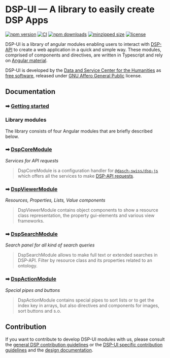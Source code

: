# DSP-UI &mdash; A library to easily create DSP Apps

[![npm version](https://badge.fury.io/js/%40dasch-swiss%2Fdsp-ui.svg)](https://www.npmjs.com/package/@dasch-swiss/dsp-ui)
[![CI](https://github.com/dasch-swiss/dsp-ui-lib/workflows/CI/badge.svg)](https://github.com/dasch-swiss/dsp-ui-lib/actions?query=workflow%3ACI)
[![npm downloads](https://img.shields.io/npm/dt/@dasch-swiss/dsp-ui.svg?style=flat)](https://www.npmjs.com/package/@dasch-swiss/dsp-ui)
[![minzipped size](https://img.shields.io/bundlephobia/minzip/@dasch-swiss/dsp-ui.svg?style=flat)](https://www.npmjs.com/package/@dasch-swiss/dsp-ui)
[![license](https://img.shields.io/npm/l/@dasch-swiss/dsp-ui.svg?style=flat)](https://github.com/dasch-swiss/dsp-ui-lib/blob/main/LICENSE)

<!-- This is the demo and developing environment for the [DSP-UI library (@dasch-swiss/dsp-ui)](https://www.npmjs.com/package/@dasch-swiss/dsp-ui). -->

DSP-UI is a library of angular modules enabling users to interact with [DSP-API](https://docs.dasch.swiss/developers/knora/api-reference/) to create a web application in a quick and simple way. These modules, comprised of components and directives, are written in Typescript and rely on [Angular material](https://material.angular.io).

DSP-UI is developed by the [Data and Service Center for the Humanities](https://dasch.swiss) as [free software](http://www.gnu.org/philosophy/free-sw.en.html),
released under [GNU Affero General Public](http://www.gnu.org/licenses/agpl-3.0.en.html) license.

## Documentation

### ➡ [Getting started](https://dasch-swiss.github.io/dsp-ui-lib/how-to-use/getting-started/)

### Library modules

The library consists of four Angular modules that are briefly described below.

### ➡ [DspCoreModule](https://dasch-swiss.github.io/dsp-ui-lib/how-to-use/core/)

*Services for API requests*
> DspCoreModule is a configuration handler for [`@dasch-swiss/dsp-js`](https://www.npmjs.com/package/@dasch-swiss/dsp-js) which offers all the services to make [DSP-API requests](https://docs.dasch.swiss/developers/knora/api-reference/queries/).

### ➡ [DspViewerModule](https://dasch-swiss.github.io/dsp-ui-lib/how-to-use/viewer/)

*Resources, Properties, Lists, Value components*
> DspViewerModule contains object components to show a resource class representation, the property gui-elements and various view frameworks.

### ➡ [DspSearchModule](https://dasch-swiss.github.io/dsp-ui-lib/how-to-use/search/)

*Search panel for all kind of search queries*
> DspSearchModule allows to make full text or extended searches in DSP-API. Filter by resource class and its properties related to an ontology.

### ➡ [DspActionModule](https://dasch-swiss.github.io/dsp-ui-lib/how-to-use/action/)

*Special pipes and buttons*
> DspActionModule contains special pipes to sort lists or to get the index key in arrays, but also directives and components for images, sort buttons and s.o.

## Contribution

If you want to contribute to develop DSP-UI modules with us, please consult the  [general DSP contribution guidelines](https://docs.dasch.swiss/developers/dsp/contribution/) or the [DSP-UI specific contribution guidelines](https://dasch-swiss.github.io/dsp-ui/how-to-contribute/contribution/) and the [design documentation](https://dasch-swiss.github.io/dsp-ui/how-to-contribute/design-documentation/).

